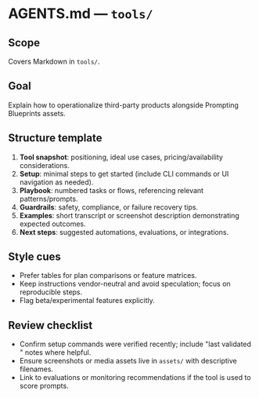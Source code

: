 # AGENTS.md — `tools/`

## Scope
Covers Markdown in `tools/`.

## Goal
Explain how to operationalize third-party products alongside Prompting Blueprints assets.

## Structure template
1. **Tool snapshot**: positioning, ideal use cases, pricing/availability considerations.
2. **Setup**: minimal steps to get started (include CLI commands or UI navigation as needed).
3. **Playbook**: numbered tasks or flows, referencing relevant patterns/prompts.
4. **Guardrails**: safety, compliance, or failure recovery tips.
5. **Examples**: short transcript or screenshot description demonstrating expected outcomes.
6. **Next steps**: suggested automations, evaluations, or integrations.

## Style cues
- Prefer tables for plan comparisons or feature matrices.
- Keep instructions vendor-neutral and avoid speculation; focus on reproducible steps.
- Flag beta/experimental features explicitly.

## Review checklist
- Confirm setup commands were verified recently; include "last validated <month year>" notes where helpful.
- Ensure screenshots or media assets live in `assets/` with descriptive filenames.
- Link to evaluations or monitoring recommendations if the tool is used to score prompts.
